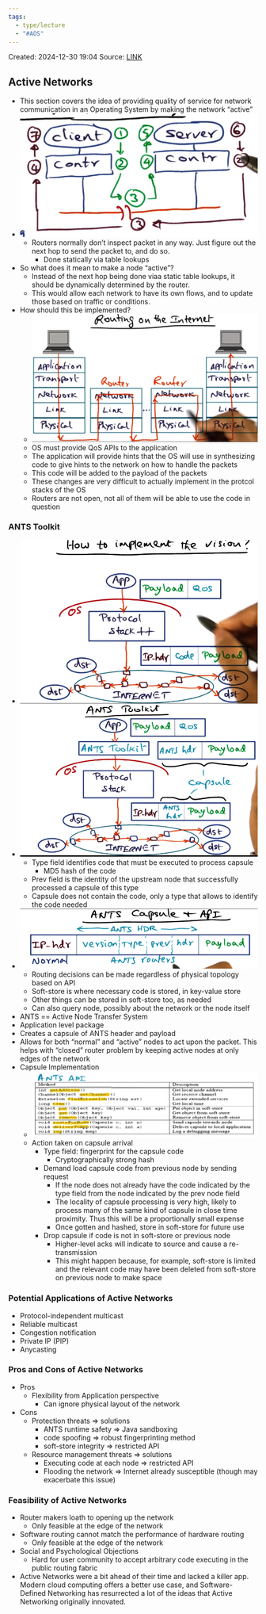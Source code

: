 ```yaml
---
tags:
  - type/lecture
  - "#AOS"
---
```

Created: 2024-12-30 19:04
Source: [LINK](https://andrewrepp.com/aos_lec_L05)

## Active Networks

- This section covers the idea of providing quality of service for network communication in an Operating System by making the network “active”
- ![](/img/L05d_active_networks_1.png)
	- Routers normally don’t inspect packet in any way. Just figure out the next hop to send the packet to, and do so.
        - Done statically via table lookups
- So what does it mean to make a node “active”?
    - Instead of the next hop being done viaa static table lookups, it should be dynamically determined by the router.
    - This would allow each network to have its own flows, and to update those based on traffic or conditions.
- How should this be implemented?
	- ![](/img/L05d_active_networks_2.png)
	- OS must provide QoS APIs to the application
    - The application will provide hints that the OS will use in synthesizing code to give hints to the network on how to handle the packets
    - This code will be added to the payload of the packets
    - These changes are very difficult to actually implement in the protcol stacks of the OS
    - Routers are not open, not all of them will be able to use the code in question

### ANTS Toolkit
- ![](/img/L05d_active_networks_3.png)
- ![](/img/L05d_active_networks_4.png)
	- Type field identifies code that must be executed to process capsule
	    - MD5 hash of the code
	- Prev field is the identity of the upstream node that successfully processed a capsule of this type
	- Capsule does not contain the code, only a type that allows to identify the code needed
- ![](/img/L05d_active_networks_5.png)
	- Routing decisions can be made regardless of physical topology based on API
    - Soft-store is where necessary code is stored, in key-value store
    - Other things can be stored in soft-store too, as needed
    - Can also query node, possibly about the network or the node itself
- ANTS == Active Node Transfer System
- Application level package
- Creates a capsule of ANTS header and payload
- Allows for both “normal” and “active” nodes to act upon the packet. This helps with “closed” router problem by keeping active nodes at only edges of the network
- Capsule Implementation
	- ![](/img/L05d_active_networks_6.png)
	- Action taken on capsule arrival
        - Type field: fingerprint for the capsule code
            - Cryptographically strong hash
        - Demand load capsule code from previous node by sending request
            - If the node does not already have the code indicated by the type field from the node indicated by the prev node field
            - The locality of capsule processing is very high, likely to process many of the same kind of capsule in close time proximity. Thus this will be a proportionally small expense
            - Once gotten and hashed, store in soft-store for future use
        - Drop capsule if code is not in soft-store or previous node
            - Higher-level acks will indicate to source and cause a re-transmission
            - This might happen because, for example, soft-store is limited and the relevant code may have been deleted from soft-store on previous node to make space

### Potential Applications of Active Networks

- Protocol-independent multicast
- Reliable multicast
- Congestion notification
- Private IP (PIP)
- Anycasting

### Pros and Cons of Active Networks

- Pros
    - Flexibility from Application perspective
        - Can ignore physical layout of the network
- Cons
    - Protection threats => solutions
        - ANTS runtime safety => Java sandboxing
        - code spoofing => robust fingerprinting method
        - soft-store integrity => restricted API
    - Resource management threats => solutions
        - Executing code at each node => restricted API
        - Flooding the network => Internet already susceptible (though may exacerbate this issue)

### Feasibility of Active Networks

- Router makers loath to opening up the network
    - Only feasible at the edge of the network
- Software routing cannot match the performance of hardware routing
    - Only feasible at the edge of the network
- Social and Psychological Objections
    - Hard for user community to accept arbitrary code executing in the public routing fabric
- Active Networks were a bit ahead of their time and lacked a killer app. Modern cloud computing offers a better use case, and Software-Defined Networking has resurrected a lot of the ideas that Active Networking originally innovated.